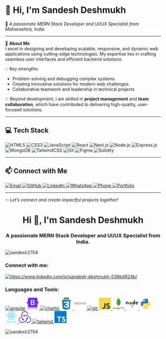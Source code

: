 # 👋 Hi, I'm Sandesh Deshmukh  

🚀 *A passionate MERN Stack Developer and UI/UX Specialist from Maharashtra, India.*  

---

🌟 **About Me**  
I excel in designing and developing scalable, responsive, and dynamic web applications using cutting-edge technologies. My expertise lies in crafting seamless user interfaces and efficient backend solutions.  

💡 Key strengths:  
- Problem-solving and debugging complex systems  
- Creating innovative solutions for modern web challenges  
- Collaborative teamwork and leadership in technical projects  

✨ Beyond development, I am skilled in **project management** and **team collaboration**, which have contributed to delivering high-quality, user-focused solutions.  

---

## 💻 **Tech Stack**  

<p align="start">  
  <img src="https://img.shields.io/badge/HTML5-E34F26?style=for-the-badge&logo=html5&logoColor=white" alt="HTML5"/>  
  <img src="https://img.shields.io/badge/CSS3-1572B6?style=for-the-badge&logo=css3&logoColor=white" alt="CSS3"/>  
  <img src="https://img.shields.io/badge/JavaScript-F7DF1E?style=for-the-badge&logo=javascript&logoColor=black" alt="JavaScript"/>  
  <img src="https://img.shields.io/badge/React-61DAFB?style=for-the-badge&logo=react&logoColor=black" alt="React"/>  
  <img src="https://img.shields.io/badge/Next.js-000000?style=for-the-badge&logo=nextdotjs&logoColor=white" alt="Next.js"/>  
  <img src="https://img.shields.io/badge/Node.js-339933?style=for-the-badge&logo=nodedotjs&logoColor=white" alt="Node.js"/>  
  <img src="https://img.shields.io/badge/Express.js-000000?style=for-the-badge&logo=express&logoColor=white" alt="Express.js"/>  
  <img src="https://img.shields.io/badge/MongoDB-47A248?style=for-the-badge&logo=mongodb&logoColor=white" alt="MongoDB"/>  
  <img src="https://img.shields.io/badge/TailwindCSS-06B6D4?style=for-the-badge&logo=tailwindcss&logoColor=white" alt="TailwindCSS"/>  
  <img src="https://img.shields.io/badge/Git-F05032?style=for-the-badge&logo=git&logoColor=white" alt="Git"/>  
  <img src="https://img.shields.io/badge/Figma-F24E1E?style=for-the-badge&logo=figma&logoColor=white" alt="Figma"/>  
  <img src="https://img.shields.io/badge/Solidity-363636?style=for-the-badge&logo=solidity&logoColor=white" alt="Solidity"/>  
</p>  

---

## 📫 **Connect with Me**  
<p >  
  <a href="mailto:sandeshdeshmukh2704@gmail.com">  
    <img src="https://img.shields.io/badge/Email-D14836?style=for-the-badge&logo=gmail&logoColor=white" alt="Email"/>  
  </a>  
  <a href="https://github.com/Sandesh2704" target="_blank">  
    <img src="https://img.shields.io/badge/GitHub-181717?style=for-the-badge&logo=github&logoColor=white" alt="GitHub"/>  
  </a>  
  <a href="https://linkedin.com/in/sandesh-deshmukh-036b4624b" target="_blank">  
    <img src="https://img.shields.io/badge/LinkedIn-0077B5?style=for-the-badge&logo=linkedin&logoColor=white" alt="LinkedIn"/>  
  </a>  
  <a href="https://wa.me/919823275658" target="_blank">  
    <img src="https://img.shields.io/badge/WhatsApp-25D366?style=for-the-badge&logo=whatsapp&logoColor=white" alt="WhatsApp"/>  
  </a>  
  <a href="tel:+919823275658">  
    <img src="https://img.shields.io/badge/Call-4285F4?style=for-the-badge&logo=phone&logoColor=white" alt="Phone"/>  
  </a>  
  <a href="https://sandesh2704.github.io/portfolio/" target="_blank">  
    <img src="https://img.shields.io/badge/Portfolio-4C8BF5?style=for-the-badge&logo=github&logoColor=white" alt="Portfolio"/>  
  </a>  
</p>  

---

✨ *Let’s connect and create impactful projects together!*  


<h1 align="center">Hi 👋, I'm Sandesh Deshmukh</h1>
<h3 align="center">A passionate MERN Stack Developer and UI/UX Specialist from India.</h3>

<p align="left"> <img src="https://komarev.com/ghpvc/?username=sandesh2704&label=Profile%20views&color=0e75b6&style=flat" alt="sandesh2704" /> </p>

<h3 align="left">Connect with me:</h3>
<p align="left">
<a href="https://linkedin.com/in/https://www.linkedin.com/in/sandesh-deshmukh-036b4624b/" target="blank"><img align="center" src="https://raw.githubusercontent.com/rahuldkjain/github-profile-readme-generator/master/src/images/icons/Social/linked-in-alt.svg" alt="https://www.linkedin.com/in/sandesh-deshmukh-036b4624b/" height="30" width="40" /></a>
</p>

<h3 align="left">Languages and Tools:</h3>
<p align="left"> <a href="https://angular.io" target="_blank" rel="noreferrer"> <img src="https://angular.io/assets/images/logos/angular/angular.svg" alt="angular" width="40" height="40"/> </a> <a href="https://getbootstrap.com" target="_blank" rel="noreferrer"> <img src="https://raw.githubusercontent.com/devicons/devicon/master/icons/bootstrap/bootstrap-plain-wordmark.svg" alt="bootstrap" width="40" height="40"/> </a> <a href="https://www.chartjs.org" target="_blank" rel="noreferrer"> <img src="https://www.chartjs.org/media/logo-title.svg" alt="chartjs" width="40" height="40"/> </a> <a href="https://www.w3schools.com/css/" target="_blank" rel="noreferrer"> <img src="https://raw.githubusercontent.com/devicons/devicon/master/icons/css3/css3-original-wordmark.svg" alt="css3" width="40" height="40"/> </a> <a href="https://expressjs.com" target="_blank" rel="noreferrer"> <img src="https://raw.githubusercontent.com/devicons/devicon/master/icons/express/express-original-wordmark.svg" alt="express" width="40" height="40"/> </a> <a href="https://git-scm.com/" target="_blank" rel="noreferrer"> <img src="https://www.vectorlogo.zone/logos/git-scm/git-scm-icon.svg" alt="git" width="40" height="40"/> </a> <a href="https://developer.mozilla.org/en-US/docs/Web/JavaScript" target="_blank" rel="noreferrer"> <img src="https://raw.githubusercontent.com/devicons/devicon/master/icons/javascript/javascript-original.svg" alt="javascript" width="40" height="40"/> </a> <a href="https://www.mongodb.com/" target="_blank" rel="noreferrer"> <img src="https://raw.githubusercontent.com/devicons/devicon/master/icons/mongodb/mongodb-original-wordmark.svg" alt="mongodb" width="40" height="40"/> </a> <a href="https://nodejs.org" target="_blank" rel="noreferrer"> <img src="https://raw.githubusercontent.com/devicons/devicon/master/icons/nodejs/nodejs-original-wordmark.svg" alt="nodejs" width="40" height="40"/> </a> <a href="https://www.python.org" target="_blank" rel="noreferrer"> <img src="https://raw.githubusercontent.com/devicons/devicon/master/icons/python/python-original.svg" alt="python" width="40" height="40"/> </a> <a href="https://reactjs.org/" target="_blank" rel="noreferrer"> <img src="https://raw.githubusercontent.com/devicons/devicon/master/icons/react/react-original-wordmark.svg" alt="react" width="40" height="40"/> </a> <a href="https://redux.js.org" target="_blank" rel="noreferrer"> <img src="https://raw.githubusercontent.com/devicons/devicon/master/icons/redux/redux-original.svg" alt="redux" width="40" height="40"/> </a> <a href="https://tailwindcss.com/" target="_blank" rel="noreferrer"> <img src="https://www.vectorlogo.zone/logos/tailwindcss/tailwindcss-icon.svg" alt="tailwind" width="40" height="40"/> </a> <a href="https://www.typescriptlang.org/" target="_blank" rel="noreferrer"> <img src="https://raw.githubusercontent.com/devicons/devicon/master/icons/typescript/typescript-original.svg" alt="typescript" width="40" height="40"/> </a> </p>

<p><img align="center" src="https://github-readme-stats.vercel.app/api/top-langs?username=sandesh2704&show_icons=true&locale=en&layout=compact" alt="sandesh2704" /></p>



